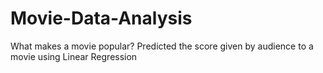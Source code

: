 # Movie-Data-Analysis
What makes a movie popular? Predicted the score given by audience to a movie using Linear Regression
